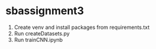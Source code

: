 # sbassignment3

1. Create venv and install packages from requirements.txt
2. Run createDatasets.py
3. Run trainCNN.ipynb
